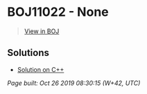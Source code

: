 # BOJ11022 - None

> [View in BOJ](https://www.acmicpc.net/problem/11022)

## Solutions
- [Solution on C++](11022%20A+B%20-%208.cpp)


_Page built: Oct 26 2019 08:30:15 (W+42, UTC)_
